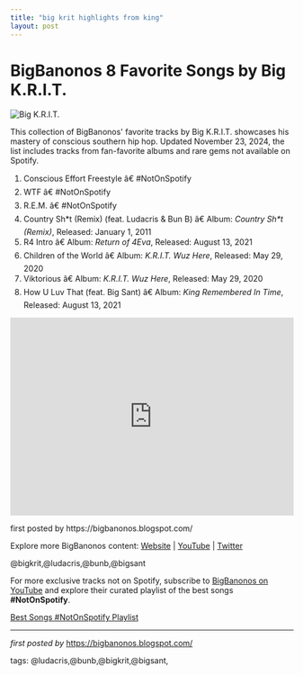 ```yaml
---
title: "big krit highlights from king"
layout: post
---
```

<h1>BigBanonos 8 Favorite Songs by Big K.R.I.T.</h1>
<img src="https://app.hiphopdx.com/wp-content/uploads/2023/12/big-krit-unveils-new-music-merch-more-as-part-of-pay-what-you-want-bundle.jpg?w=1200" alt="Big K.R.I.T."> <p>This collection of BigBanonos' favorite tracks by Big K.R.I.T. showcases his mastery of conscious southern hip hop. Updated November 23, 2024, the list includes tracks from fan-favorite albums and rare gems not available on Spotify.</p> <ol> <li>Conscious Effort Freestyle â€ #NotOnSpotify</li> <li>WTF â€ #NotOnSpotify</li> <li>R.E.M. â€ #NotOnSpotify</li> <li>Country Sh*t (Remix) (feat. Ludacris & Bun B) â€ Album: <i>Country Sh*t (Remix)</i>, Released: January 1, 2011</li> <li>R4 Intro â€ Album: <i>Return of 4Eva</i>, Released: August 13, 2021</li> <li>Children of the World â€ Album: <i>K.R.I.T. Wuz Here</i>, Released: May 29, 2020</li> <li>Viktorious â€ Album: <i>K.R.I.T. Wuz Here</i>, Released: May 29, 2020</li> <li>How U Luv That (feat. Big Sant) â€ Album: <i>King Remembered In Time</i>, Released: August 13, 2021</li>
</ol> <div> <iframe src="https://open.spotify.com/embed/playlist/4Ga3T4w2FW29VVDSuLgHOe?utm_source=generator" width="100%" height="352" frameborder="0" allowfullscreen="" allow="autoplay; clipboard-write; encrypted-media; fullscreen; picture-in-picture" loading="lazy"></iframe>
</div> <p>first posted by https://bigbanonos.blogspot.com/</p> <div> <p>Explore more BigBanonos content: <a href="https://bigbanonos.blogspot.com/">Website</a> | <a href="https://www.youtube.com/@BigBanonos">YouTube</a> | <a href="https://x.com/bigbanonos">Twitter</a></p>
</div> <!-- Tags -->
<p>@bigkrit,@ludacris,@bunb,@bigsant</p>


<!--Subscribe and Playlist Links-->
<div>
    <p>For more exclusive tracks not on Spotify, subscribe to <a href="https://www.youtube.com/@BigBanonos" target="_blank">BigBanonos on YouTube</a> and explore their curated playlist of the best songs <strong>#NotOnSpotify</strong>.</p>
    <p><a href="https://www.youtube.com/playlist?list=PLtuNtuTatqI0kFahUCbtbfenC_ET5O_tr" target="_blank">Best Songs #NotOnSpotify Playlist<br /></a></p></div>

<hr />

<p><em>first posted by</em> <a href="https://bigbanonos.blogspot.com/" rel="noopener" target="_new">https://bigbanonos.blogspot.com/</a></p>

<p>tags: @ludacris,@bunb,@bigkrit,@bigsant,</p>
